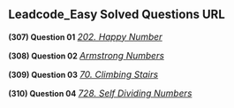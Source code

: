 ## Leadcode_Easy Solved Questions URL

**(307) Question 01** <a href="https://leetcode.com/problems/happy-number/submissions/989187324/" target="_blank" style="font-size: 16px;dispaly:inline-block;">_202. Happy Number_</a> <br/>

**(308) Question 02** <a href="https://practice.geeksforgeeks.org/problems/armstrong-numbers2727/1?category%5B%5D=Mathematical&category%5B%5D=Mathematical&page=2&query=category%5B%5DMathematicalpage2category%5B%5DMathematical" target="_blank" style="font-size: 16px;dispaly:inline-block;">_Armstrong Numbers_</a> <br/>

**(309) Question 03** <a href="https://leetcode.com/problems/climbing-stairs/submissions/989469997/" target="_blank" style="font-size: 16px;dispaly:inline-block;">_70. Climbing Stairs_</a> <br/>

**(310) Question 04** <a href="https://leetcode.com/problems/self-dividing-numbers/submissions/989488908/" target="_blank" style="font-size: 16px;dispaly:inline-block;">_728. Self Dividing Numbers_</a> <br/>
